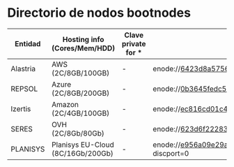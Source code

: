 # Directorio de nodos bootnodes

| Entidad | Hosting info (Cores/Mem/HDD) | Clave private for * | enode |
| ------- | ---------------------------------- | ------------- | ----- |
| Alastria | AWS (2C/8GB/100GB) | - | enode://6423d8a5756a6b24fea8ceff80c76f45ebb86daa620fd3f741a70e91745b45068ba78a3acf4c72c82e25afc567d8ebb78e2677a1a5fe8079095f2ed8eb8911d5@18.203.183.82:21000 |
| REPSOL | Azure (2C/8GB/200GB) | - | enode://0b3645fedc545715836376937ed2be2293167ada3a59ae4f8cc1045ebde19ba442e44dd5b152c6eed9444b0dad3425d0a403485c10f7dd4ff33148bae08fde26@40.85.130.229:21000 |
| Izertis | Amazon (2C/4GB/100GB) | - | enode://ec816cd01c4b4afc8b7e75b823817bd0b36d1672a42839544a57a312a5c04ab12a3d96a3957f2638a3fee52d10203e6d3351a48b245caea9469f020007fa2d18@54.72.163.31:21000 |
| SERES | OVH (2C/8Gb/80Gb)| - | enode://623d6f2228378358c0bcae8e2087b5bd6207c4b9a048cd2d9878e4bed61e6af67a3ee30ab4692d226b3280211f4d038c818ccf4253a11cd452db8a6612889022@51.83.79.100:21000 |
| PLANISYS | Planisys EU-Cloud (8C/16Gb/200Gb)| - | enode://e956a09e29a05a06bfe4049ebdd1f648fd8508c2a63114916aaee9ad41636cce80679e6d3467872fac7f298689243999490adb67d4bd4617329cd545d3f66b67@185.180.8.154:21000?discport=0 |
